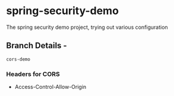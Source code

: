 # spring-security-demo
The spring security demo project, trying out various configuration


## Branch Details  - 
    cors-demo

### Headers for CORS 

* Access-Control-Allow-Origin 

        
    